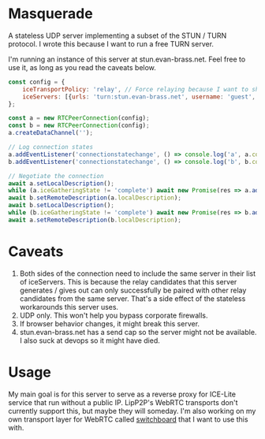 # Masquerade
A stateless UDP server implementing a subset of the STUN / TURN protocol.  I wrote this because I want to run a free TURN server.

I'm running an instance of this server at stun.evan-brass.net.  Feel free to use it, as long as you read the caveats below.
```javascript
const config = {
	iceTransportPolicy: 'relay', // Force relaying because I want to show the TURN server in action.
	iceServers: [{urls: 'turn:stun.evan-brass.net', username: 'guest', credential: 'password'}],
};

const a = new RTCPeerConnection(config);
const b = new RTCPeerConnection(config);
a.createDataChannel('');

// Log connection states
a.addEventListener('connectionstatechange', () => console.log('a', a.connectionState));
b.addEventListener('connectionstatechange', () => console.log('b', b.connectionState));

// Negotiate the connection
await a.setLocalDescription();
while (a.iceGatheringState != 'complete') await new Promise(res => a.addEventListener('icegatheringstatechange', res, {once: true}));
await b.setRemoteDescription(a.localDescription);
await b.setLocalDescription();
while (b.iceGatheringState != 'complete') await new Promise(res => b.addEventListener('icegatheringstatechange', res, {once: true}));
await a.setRemoteDescription(b.localDescription);
```

# Caveats
1. Both sides of the connection need to include the same server in their list of iceServers.  This is because the relay candidates that this server generates / gives out can only successfully be paired with other relay candidates from the same server.  That's a side effect of the stateless workarounds this server uses.
2. UDP only.  This won't help you bypass corporate firewalls.
3. If browser behavior changes, it might break this server.
4. stun.evan-brass.net has a send cap so the server might not be available.  I also suck at devops so it might have died.

# Usage
My main goal is for this server to serve as a reverse proxy for ICE-Lite service that run without a public IP.  LipP2P's WebRTC transports don't currently support this, but maybe they will someday.  I'm also working on my own transport layer for WebRTC called [switchboard](https://github.com/evan-brass/swbrd) that I want to use this with.
